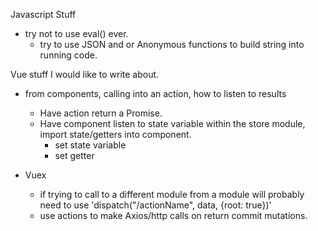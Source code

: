 Javascript Stuff
  - try not to use eval() ever.
    - try to use JSON and or Anonymous functions to build string into running code.

Vue stuff I would like to write about.

- from components, calling into an action, how to listen to results
  - Have action return a Promise.
  - Have component listen to state variable within the store module, import state/getters into component.
    - set state variable
    - set getter
    
- Vuex 
  - if trying to call to a different module from a module will probably need to use 'dispatch("<module>/actionName", data, {root: true})'
  - use actions to make Axios/http calls on return commit mutations.
  
  
